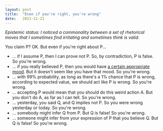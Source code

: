 ```yaml
---
layout: post
title:  "Even if you're right, you're wrong"
date:   2021-11-21
---
```


_Epistemic status: I noticed a commonality between a set of rhetorical moves that I sometimes find irritating and sometimes think is valid._

You claim P? OK. But even if you're right about P...

- ... if I assume P, then I can prove not P. So, by contradiction, P is false. So you're wrong.
- ... if you really believed P, then you would have [a certain appropriate mood](https://www.econlib.org/archives/2016/01/the_invisible_t.html). But it doesn't seem like you have that mood. So you're wrong.
- ... with 99% probability, as long as there's a 1% chance that P is wrong, according to expected value, we should act like P is wrong. So you're wrong.
- ... accepting P would mean that you should do this weird action A. But you don't do A, as far as I can tell. So you're wrong.
- ... yesterday, you said Q, and Q implies not P. So you were wrong yesterday or today. So you're wrong.
- ... somebody might infer Q from P. But Q is false! So you're wrong.
- ... someone might infer from your expression of P that you believe Q. But Q is false! So you're wrong.
